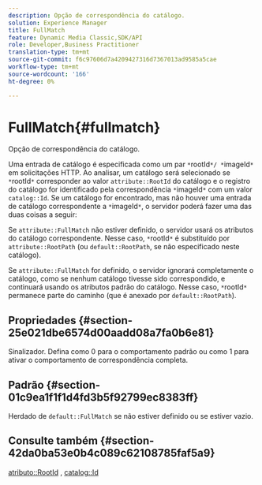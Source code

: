 ```yaml
---
description: Opção de correspondência do catálogo.
solution: Experience Manager
title: FullMatch
feature: Dynamic Media Classic,SDK/API
role: Developer,Business Practitioner
translation-type: tm+mt
source-git-commit: f6c97606d7a4209427316d7367013ad9585a5cae
workflow-type: tm+mt
source-wordcount: '166'
ht-degree: 0%

---
```



# FullMatch{#fullmatch}

Opção de correspondência do catálogo.

Uma entrada de catálogo é especificada como um par `*`rootId`*/ *`imageId`*` em solicitações HTTP. Ao analisar, um catálogo será selecionado se `*`rootId`*` corresponder ao valor `attribute::RootId` do catálogo e o registro do catálogo for identificado pela correspondência `*`imageId`*` com um valor `catalog::Id`. Se um catálogo for encontrado, mas não houver uma entrada de catálogo correspondente a `*`imageId`*`, o servidor poderá fazer uma das duas coisas a seguir:

Se `attribute::FullMatch` não estiver definido, o servidor usará os atributos do catálogo correspondente. Nesse caso, `*`rootId`*` é substituído por `attribute::RootPath` (ou `default::RootPath`, se não especificado neste catálogo).

Se `attribute::FullMatch` for definido, o servidor ignorará completamente o catálogo, como se nenhum catálogo tivesse sido correspondido, e continuará usando os atributos padrão do catálogo. Nesse caso, `*`rootId`*` permanece parte do caminho (que é anexado por `default::RootPath`).

## Propriedades {#section-25e021dbe6574d00aadd08a7fa0b6e81}

Sinalizador. Defina como 0 para o comportamento padrão ou como 1 para ativar o comportamento de correspondência completa.

## Padrão {#section-01c9ea1f1f1d4fd3b5f92799ec8383ff}

Herdado de `default::FullMatch` se não estiver definido ou se estiver vazio.

## Consulte também {#section-42da0ba53e0b4c089c62108785faf5a9}

[atributo::RootId](../../../../../is-api/image-catalog/image-serving-api-ref/c-image-catalog-reference/c-attributes-reference/r-rootid.md#reference-13653312925e4a08b90f99961d53f546) ,  [catalog::Id](/help/aem-is-ir-api/is-api/image-catalog/image-serving-api-ref/c-image-catalog-reference/c-image-svg-data-reference/c-image-data-reference/r-id-cat.md)
